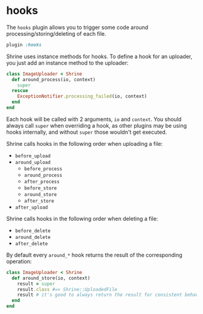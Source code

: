 # hooks

The `hooks` plugin allows you to trigger some code around
processing/storing/deleting of each file.

```rb
plugin :hooks
```

Shrine uses instance methods for hooks. To define a hook for an uploader, you
just add an instance method to the uploader:

```rb
class ImageUploader < Shrine
  def around_process(io, context)
    super
  rescue
    ExceptionNotifier.processing_failed(io, context)
  end
end
```

Each hook will be called with 2 arguments, `io` and `context`. You should
always call `super` when overriding a hook, as other plugins may be using hooks
internally, and without `super` those wouldn't get executed.

Shrine calls hooks in the following order when uploading a file:

* `before_upload`
* `around_upload`
  - `before_process`
  - `around_process`
  - `after_process`
  - `before_store`
  - `around_store`
  - `after_store`
* `after_upload`

Shrine calls hooks in the following order when deleting a file:

* `before_delete`
* `around_delete`
* `after_delete`

By default every `around_*` hook returns the result of the corresponding
operation:

```rb
class ImageUploader < Shrine
  def around_store(io, context)
    result = super
    result.class #=> Shrine::UploadedFile
    result # it's good to always return the result for consistent behaviour
  end
end
```

